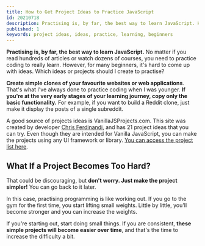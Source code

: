 ```yaml
---
title: How to Get Project Ideas to Practice JavaScript
id: 20210718
description: Practising is, by far, the best way to learn JavaScript. Here's some ideas to come up with new project ideas.
published: 1
keywords: project ideas, ideas, practice, learning, beginners
---
```

**Practising is, by far, the best way to learn JavaScript.** No matter if you read hundreds of articles or watch dozens of courses, you need to practice coding to really learn. However, for many beginners, it's hard to come up with ideas. Which ideas or projects should I create to practise?

**Create simple clones of your favourite websites or web applications**. That's what I've always done to practice coding when I was younger. **If you're at the very early stages of your learning journey, copy only the basic functionality.** For example, if you want to build a Reddit clone, just make it display the posts of a single subreddit.

A good source of projects ideas is VanillaJSProjects.com. This site was created by developer [Chris Ferdinandi](https://gomakethings.com/), and has 21 project ideas that you can try. Even though they are intended for Vanilla JavaScript, you can make the projects using any UI framework or library. [You can access the project list here](https://vanillajsprojects.com).

## What If a Project Becomes Too Hard?

That could be discouraging, but **don't worry. Just make the project simpler!** You can go back to it later.

In this case, practising programming is like working out. If you go to the gym for the first time, you start lifting small weights. Little by little, you'll become stronger and you can increase the weights.

If you're starting out, start doing small things. If you are consistent, **these simple projects will become easier over time**, and that's the time to increase the difficulty a bit.